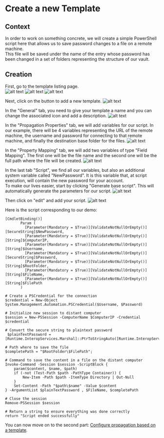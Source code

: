 ﻿# Create a new Template

## Context
In order to work on something concrete, we will create a simple PowerShell script here that allows us to save password changes to a file on a remote machine.   
This file will be saved under the name of the entry whose password has been changed in a set of folders representing the structure of our vault.

## Creation
First, go to the template listing page.  
![alt text](../Images/propagation-scripts/admin-privileged-access-menu.png)
![alt text](../Images/propagation-scripts/propagation-menu.png)
![alt text](../Images/propagation-scripts/scirpt-template-menu.png)

Next, click on the button to add a new template.
![alt text](../Images/propagation-scripts/add-new-template.png)

In the "General" tab, you need to give your template a name and you can change the associated icon and add a description.
![alt text](../Images/propagation-scripts/general.png)

In the "Propagation Properties" tab, we will add variables for our script. In our example, there will be 4 variables representing the URL of the remote machine, the username and password for connecting to that remote machine, and finally the destination base folder for the files.
![alt text](../Images/propagation-scripts/propagation-properties.png)

In the "Property Mapping" tab, we will add two variables of type "Field Mapping". The first one will be the file name and the second one will be the full path where the file will be created.
![alt text](../Images/propagation-scripts/property-mapping.png)

In the last tab "Script", we find all our variables, but also an additional system variable called "NewPassword". It is this variable that, at script execution, will contain the new password for your account.   
To make our lives easier, start by clicking "Generate base script". This will automatically generate the parameters for our script. 
![alt text](../Images/propagation-scripts/script-page.png)

Then click on "edit" and add your script.
![alt text](../Images/propagation-scripts/script.png)

Here is the script corresponding to our demo:
```shell
[CmdletBinding()]
       Param (
         [Parameter(Mandatory = $True)][ValidateNotNullOrEmpty()][SecureString]$NewPassword,
         [Parameter(Mandatory = $True)][ValidateNotNullOrEmpty()][String]$ComputerIP,
         [Parameter(Mandatory = $True)][ValidateNotNullOrEmpty()][String]$Username,
         [Parameter(Mandatory = $True)][ValidateNotNullOrEmpty()][SecureString]$Password,
         [Parameter(Mandatory = $True)][ValidateNotNullOrEmpty()][String]$RootFolder,
         [Parameter(Mandatory = $True)][ValidateNotNullOrEmpty()][String]$FileName,
         [Parameter(Mandatory = $True)][ValidateNotNullOrEmpty()][String]$FilePath
       )

# Create a PSCredential for the connection
$credential = New-Object System.Management.Automation.PSCredential($Username, $Password)

# Initialize new session to distant computer
$session = New-PSSession -ComputerName $ComputerIP -Credential $credential

# Convert the secure string to plaintext password
 $plainTextPassword = [Runtime.InteropServices.Marshal]::PtrToStringAuto([Runtime.InteropServices.Marshal]::SecureStringToBSTR($NewPassword))

# Path where to save the file
$completePath = "$RootFolder\$FilePath";

# Command to save the content in a file on the distant computer
Invoke-Command -Session $session -ScriptBlock {
    param($content, $name, $path)
    if (-not (Test-Path $path -PathType Container)) {
        New-Item -Path $path -ItemType Directory | Out-Null
    }
    Set-Content -Path "$path\$name" -Value $content
} -ArgumentList $plainTextPassword , $FileName, $completePath

# Close the session
Remove-PSSession $session

# Return a string to ensure everything was done correctly
return "Script ended successfully"
```

You can now move on to the second part: [Configure propagation based on a template](./Configure-Propagation.md).